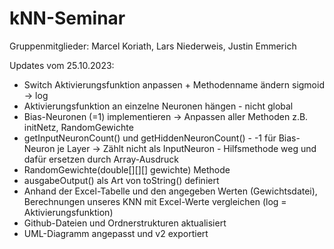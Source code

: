 # kNN-Seminar
Gruppenmitglieder: Marcel Koriath, Lars Niederweis, Justin Emmerich

Updates vom 25.10.2023: <br>
- Switch Aktivierungsfunktion anpassen + Methodenname ändern sigmoid -> log <br>
- Aktivierungsfunktion an einzelne Neuronen hängen - nicht global <br>
- Bias-Neuronen (=1) implementieren -> Anpassen aller Methoden z.B. initNetz, RandomGewichte <br>
- getInputNeuronCount() und getHiddenNeuronCount() - -1 für Bias-Neuron je Layer -> Zählt nicht als InputNeuron - Hilfsmethode weg und dafür ersetzen durch Array-Ausdruck <br>
- RandomGewichte(double[][][] gewichte) Methode <br>
- ausgabeOutput() als Art von toString() definiert <br>
- Anhand der Excel-Tabelle und den angegeben Werten (Gewichtsdatei), Berechnungen unseres KNN mit Excel-Werte vergleichen (log = Aktivierungsfunktion) <br>
- Github-Dateien und Ordnerstrukturen aktualisiert <br>
- UML-Diagramm angepasst und v2 exportiert <br>
